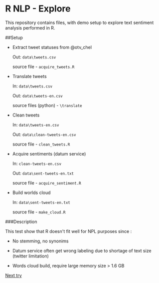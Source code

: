 R NLP - Explore
===============
  
This repository contains files, with demo setup to explore text sentiment analysis performed in R.

##Setup 

+ Extract tweet statuses from @otv_chel

  Out: `data\tweets.csv`
  
  source file - `acquire_tweets.R`
  
+ Translate tweets
  
  In: `data\tweets.csv`

  Out: `data\tweets-en.csv`
  
  source files (python) - `\translate`
  
+ Clean tweets
  
  In: `data\tweets-en.csv`

  Out: `data\clean-tweets-en.csv`
  
  source file - `clean_tweets.R`
    
+ Acquire sentiments (datum service)

  In: `clean-tweets-en.csv`
  
  Out: `data\sent-tweets-en.txt`
  
  source file - `acquire_sentiment.R`
  
+ Build worlds cloud

  In: `data\sent-tweets-en.txt`
  
  source file - `make_cloud.R`
  
###Description

This test show that R doesn't fit well for NPL purposes since :

  + No stemming, no synonims
  
  + Datum service often get wrong labeling due to shortage of text size (twitter limitation)
  
  + Words cloud build, require large memory size > 1.6 GB
  
  
[Next try](http://www.alchemyapi.com/products/demo/alchemylanguage/)

  

  
  
  



